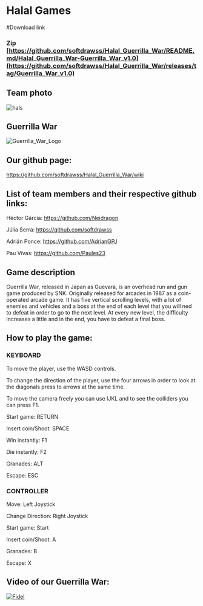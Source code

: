 # Halal Games

#Download link

### Zip [https://github.com/softdrawss/Halal_Guerrilla_War/README.md/Halal_Guerrilla_War-Guerrilla_War_v1.0](https://github.com/softdrawss/Halal_Guerrilla_War/releases/tag/Guerrilla_War_v1.0)

## Team photo
![hals](https://user-images.githubusercontent.com/99959289/172249033-3367adc8-8e60-4851-8355-a232e31400b5.jpg)

## Guerrilla War
![Guerrilla_War_Logo](https://user-images.githubusercontent.com/99961049/156935060-bc1aedb6-1516-403e-b973-c48197d096ed.gif)

## Our github page:
https://github.com/softdrawss/Halal_Guerrilla_War/wiki

## List of team members and their respective github links:

Héctor Gárcia: https://github.com/Neidragon

Júlia Serra: https://github.com/softdrawss

Adrián Ponce: https://github.com/AdrianGPJ

Pau Vivas: https://github.com/Paules23

## Game description

Guerrilla War, released in Japan as Guevara, is an overhead run and gun game produced by SNK. Originally released for arcades in 1987 as a coin-operated arcade game. It has five vertical scrolling levels, with a lot of enemies and vehicles and a boss at the end of each level that you will ned to defeat in order to go to the next level. At every new level, the difficulty increases a little and in the end, you have to defeat a final boss.

## How to play the game:

### KEYBOARD
To move the player, use the WASD controls.

To change the direction of the player, use the four arrows in order to look at the diagonals press to arrows at the same time.

To move the camera freely you can use IJKL and to see the colliders you can press F1.

Start game: RETURN

Insert coin/Shoot: SPACE

Win instantly: F1

Die instantly: F2

Granades: ALT

Escape: ESC

### CONTROLLER
Move: Left Joystick

Change Direction: Right Joystick

Start game: Start

Insert coin/Shoot: A

Granades: B

Escape: X

## Video of our Guerrilla War:

[![Fidel](https://user-images.githubusercontent.com/99959289/172252272-b318c9f8-7e7b-4e28-b916-2bb19c93b118.png)](https://www.youtube.com/watch?v=tNBJfrx_Yxg)

